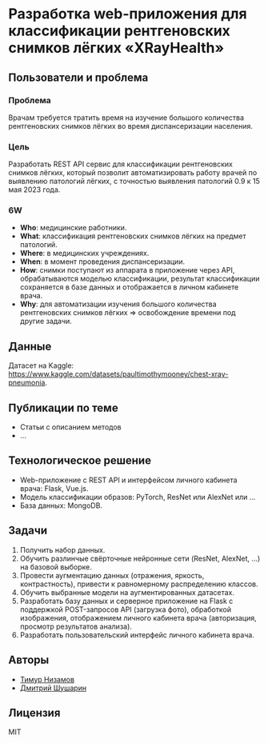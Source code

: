 # Разработка web-приложения для классификации рентгеновских снимков лёгких «XRayHealth»

## Пользователи и проблема

### Проблема
Врачам требуется тратить время на изучение большого количества рентгеновских снимков лёгких во время диспансеризации населения.

### Цель
Разработать REST API сервис для классификации рентгеновских снимков лёгких, который позволит автоматизировать работу врачей по выявлению патологий лёгких, с точностью выявления патологий 0.9 к 15 мая 2023 года.

### 6W
* **Who**: медицинские работники.
* **What**: классификация рентгеновских снимков лёгких на предмет патологий.
* **Where**: в медицинских учреждениях.
* **When**: в момент проведения диспансеризации.
* **How**: снимки поступают из аппарата в приложение через API, обрабатываются моделью классификации, результат классификации сохраняется в базе данных и отображается в личном кабинете врача.
* **Why**: для автоматизации изучения большого количества рентгеновских снимков лёгких => освобождение времени под другие задачи.

## Данные
Датасет на Kaggle: https://www.kaggle.com/datasets/paultimothymooney/chest-xray-pneumonia.

## Публикации по теме
* Статьи с описанием методов
* ...

## Технологическое решение
* Web-приложение с REST API и интерфейсом личного кабинета врача: Flask, Vue.js.
* Модель классификации образов: PyTorch, ResNet или AlexNet или ...
* База данных: MongoDB.

## Задачи
1. Получить набор данных.
2. Обучить разлинчые свёрточные нейронные сети (ResNet, AlexNet, ...) на базовой выборке.
3. Провести аугментацию данных (отражения, яркость, контрастность), привести к равномерному распределению классов.
4. Обучить выбранные модели на аугментированных датасетах.
5. Разработать базу данных и серверное приложение на Flask с поддержкой POST-запросов API (загрузка фото), обработкой изображения, отображением личного кабинета врача (авторизация, просмотр результатов анализа).
6. Разработать пользовательский интерфейс личного кабинета врача.

## Авторы
* [Тимур Низамов](https://github.com/nizamovtimur)
* [Дмитрий Шушарин](https://github.com/Dima2002iq)

## Лицензия
MIT
